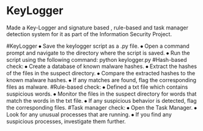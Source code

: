 # KeyLogger
Made a Key-Logger and signature based , rule-based and task manager detection system for it as part of the Information Security Project.

#KeyLogger
⦁	Save the keylogger script as a .py file.
⦁	Open a command prompt and navigate to the directory where the script is saved.
⦁	Run the script using the following command: python keylogger.py
#Hash-based check:
⦁	Create a database of known malware hashes.
⦁	Extract the hashes of the files in the suspect directory.
⦁	Compare the extracted hashes to the known malware hashes.
⦁	If any matches are found, flag the corresponding files as malware.
#Rule-based check:
⦁	Defined a txt file which contains suspicious words.
⦁	Monitor the files in the suspect directory for words that match the words in the txt file.
⦁	If any suspicious behavior is detected, flag the corresponding files.
#Task manager check:
⦁	Open the Task Manager.
⦁	Look for any unusual processes that are running.
⦁	If you find any suspicious processes, investigate them further.


